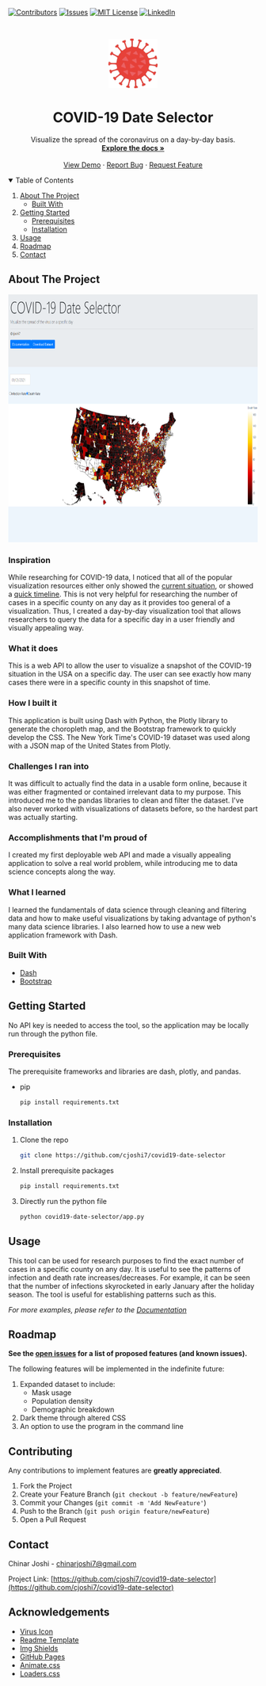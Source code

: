 [![Contributors][contributors-shield]][contributors-url]
[![Issues][issues-shield]][issues-url]
[![MIT License][license-shield]][license-url]
[![LinkedIn][linkedin-shield]][linkedin-url]

<!-- PROJECT LOGO -->
<br />
<p align="center">
  <a href="https://github.com/cjoshi7/covid19-date-selector">
    <img src="images/logo.png" alt="Logo" width="100" height="100">
  </a>

  <h1 align="center">COVID-19 Date Selector</h1>

  <p align="center">
    Visualize the spread of the coronavirus on a day-by-day basis.
    <br />
    <a href="https://github.com/cjoshi7/covid19-date-selector"><strong>Explore the docs »</strong></a>
    <br />
    <br />
    <a href="https://youtu.be/v6lsjcFfK9Q">View Demo</a>
    ·
    <a href="https://github.com/cjoshi7/covid19-date-selector">Report Bug</a>
    ·
    <a href="https://github.com/cjoshi7/covid19-date-selector">Request Feature</a>
  </p>
</p>

<!-- TABLE OF CONTENTS -->
<details open="open">
  <summary>Table of Contents</summary>
  <ol>
    <li>
      <a href="#about-the-project">About The Project</a>
      <ul>
        <li><a href="#built-with">Built With</a></li>
      </ul>
    </li>
    <li>
      <a href="#getting-started">Getting Started</a>
      <ul>
        <li><a href="#prerequisites">Prerequisites</a></li>
        <li><a href="#installation">Installation</a></li>
      </ul>
    </li>
    <li><a href="#usage">Usage</a></li>
    <li><a href="#roadmap">Roadmap</a></li>
    <li><a href="#contact">Contact</a></li>
  </ol>
</details>



<!-- ABOUT THE PROJECT -->
## About The Project

<p align="center">
  <a href="https://github.com/cjoshi7/covid19-date-selector">
    <img src="images/deaths.png" alt="example-image" width=700 height=500>
  </a>
</p>


### Inspiration
While researching for COVID-19 data, I noticed that all of the popular visualization resources either only showed the [current situation](https://www.nytimes.com/interactive/2020/us/coronavirus-us-cases.html), or showed a [quick timeline](https://kitware.github.io/covid-19-vis/). This is not very helpful for researching the number of cases in a specific county on any day as it provides too general of a visualization. Thus, I created a day-by-day visualization tool that allows researchers to query the data for a specific day in a user friendly and visually appealing way.

### What it does
This is a web API to allow the user to visualize a snapshot of the COVID-19 situation in the USA on a specific day. The user can see exactly how many cases there were in a specific county in this snapshot of time. 

### How I built it
This application is built using Dash with Python, the Plotly library to generate the choropleth map, and the Bootstrap framework to quickly develop the CSS. The New York Time's COVID-19 dataset was used along with a JSON map of the United States from Plotly.

### Challenges I ran into
It was difficult to actually find the data in a usable form online, because it was either fragmented or contained irrelevant data to my purpose. This introduced me to the pandas libraries to clean and filter the dataset. I've also never worked with visualizations of datasets before, so the hardest part was actually starting.

### Accomplishments that I'm proud of
I created my first deployable web API and made a visually appealing application to solve a real world problem, while introducing me to data science concepts along the way.

### What I learned
I learned the fundamentals of data science through cleaning and filtering data and how to make useful visualizations by taking advantage of python's many data science libraries. I also learned how to use a new web application framework with Dash.


### Built With

* [Dash](https://plotly.com/dash)
* [Bootstrap](https://getbootstrap.com)


## Getting Started

No API key is needed to access the tool, so the application may be locally run through the python file.

### Prerequisites

The prerequisite frameworks and libraries are dash, plotly, and pandas.
* pip
  ```sh
  pip install requirements.txt
  ```

### Installation

1. Clone the repo
   ```sh
   git clone https://github.com/cjoshi7/covid19-date-selector
   ```
2. Install prerequisite packages
   ```sh
   pip install requirements.txt
   ```
4. Directly run the python file
   ```sh
   python covid19-date-selector/app.py
   ```


<!-- USAGE EXAMPLES -->
## Usage

This tool can be used for research purposes to find the exact number of cases in a specific county on any day. It is useful to see the patterns of infection and death rate increases/decreases. For example, it can be seen that the number of infections skyrocketed in early January after the holiday season. The tool is useful for establishing patterns such as this.

_For more examples, please refer to the [Documentation](https://example.com)_



<!-- ROADMAP -->
## Roadmap

__See the [open issues](https://github.com/cjoshi7/covid19-date-selector) for a list of proposed features (and known issues).__
<br>
<p>
  The following features will be implemented in the indefinite future:
  <ol>
    <li>
      Expanded dataset to include:
      <ul>
        <li>Mask usage</li>
        <li>Population density</li>
        <li>Demographic breakdown</li>
      </ul>
    </li>
    <li>Dark theme through altered CSS</li>
    <li>An option to use the program in the command line</li>
  </ol>
</p>

<!-- CONTRIBUTING -->
## Contributing

Any contributions to implement features are **greatly appreciated**.

1. Fork the Project
2. Create your Feature Branch (`git checkout -b feature/newFeature`)
3. Commit your Changes (`git commit -m 'Add NewFeature'`)
4. Push to the Branch (`git push origin feature/newFeature`)
5. Open a Pull Request

<!-- LICENSE -->


<!-- CONTACT -->
## Contact

Chinar Joshi - chinarjoshi7@gmail.com

Project Link: [https://github.com/cjoshi7/covid19-date-selector](https://github.com/cjoshi7/covid19-date-selector)


<!-- ACKNOWLEDGEMENTS -->
## Acknowledgements
* [Virus Icon](https://dndi.org/diseases/covid-19/target-product-profile/)
* [Readme Template](https://github.com/othneildrew/Best-README-Template)
* [Img Shields](https://shields.io)
* [GitHub Pages](https://pages.github.com)
* [Animate.css](https://daneden.github.io/animate.css)
* [Loaders.css](https://connoratherton.com/loaders)


<!-- MARKDOWN LINKS & IMAGES -->
<!-- https://www.markdownguide.org/basic-syntax/#reference-style-links -->
[contributors-shield]: https://img.shields.io/github/contributors/othneildrew/Best-README-Template.svg?style=for-the-badge
[contributors-url]: https://github.com/othneildrew/Best-README-Template/graphs/contributors
[forks-shield]: https://img.shields.io/github/forks/othneildrew/Best-README-Template.svg?style=for-the-badge
[forks-url]: https://github.com/othneildrew/Best-README-Template/network/members
[stars-shield]: https://img.shields.io/github/stars/othneildrew/Best-README-Template.svg?style=for-the-badge
[stars-url]: https://github.com/othneildrew/Best-README-Template/stargazers
[issues-shield]: https://img.shields.io/github/issues/othneildrew/Best-README-Template.svg?style=for-the-badge
[issues-url]: https://github.com/othneildrew/Best-README-Template/issues
[license-shield]: https://img.shields.io/github/license/othneildrew/Best-README-Template.svg?style=for-the-badge
[license-url]: https://github.com/othneildrew/Best-README-Template/blob/master/LICENSE.txt
[linkedin-shield]: https://img.shields.io/badge/-LinkedIn-black.svg?style=for-the-badge&logo=linkedin&colorB=555
[linkedin-url]: https://linkedin.com/in/othneildrew
[product-screenshot]: images/screenshot.png
